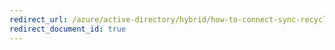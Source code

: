 ```yaml
---
redirect_url: /azure/active-directory/hybrid/how-to-connect-sync-recycle-bin
redirect_document_id: true
---
```

